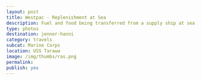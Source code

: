 ```yaml
---
layout: post
title: Westpac - Replenishment at Sea
description: Fuel and food being transferred from a supply ship at sea
type: photos
destination: jenner-hanni
category: travels
subcat: Marine Corps
location: USS Tarawa
image: /img/thumbs/ras.png
permalink: 
publish: yes
---
```


<p><a href="https://jenner.smugmug.com/Marine-Corps/Westpac-Replenishment-at-Sea/i-JnKpCx3/0/M/dscf0213-M.jpg">
<img src="https://jenner.smugmug.com/Marine-Corps/Westpac-Replenishment-at-Sea/i-JnKpCx3/0/M/dscf0213-M.jpg" alt=""></a></p>

<p><a href="https://jenner.smugmug.com/Marine-Corps/Westpac-Replenishment-at-Sea/i-Mz97CpZ/0/M/dscf0215-M.jpg">
<img src="https://jenner.smugmug.com/Marine-Corps/Westpac-Replenishment-at-Sea/i-Mz97CpZ/0/M/dscf0215-M.jpg" alt=""></a></p>

<p><a href="https://jenner.smugmug.com/Marine-Corps/Westpac-Replenishment-at-Sea/i-nK9t4Tc/0/M/dscf0214-M.jpg">
<img src="https://jenner.smugmug.com/Marine-Corps/Westpac-Replenishment-at-Sea/i-nK9t4Tc/0/M/dscf0214-M.jpg" alt=""></a></p>

<p><a href="https://jenner.smugmug.com/Marine-Corps/Westpac-Replenishment-at-Sea/i-dSWrkWK/0/M/dscf0216-M.jpg">
<img src="https://jenner.smugmug.com/Marine-Corps/Westpac-Replenishment-at-Sea/i-dSWrkWK/0/M/dscf0216-M.jpg" alt=""></a></p>

<p><a href="https://jenner.smugmug.com/Marine-Corps/Westpac-Replenishment-at-Sea/i-ZD9HMfG/0/M/dscf0218-M.jpg">
<img src="https://jenner.smugmug.com/Marine-Corps/Westpac-Replenishment-at-Sea/i-ZD9HMfG/0/M/dscf0218-M.jpg" alt=""></a></p>

<p><a href="https://jenner.smugmug.com/Marine-Corps/Westpac-Replenishment-at-Sea/i-XkCk2tj/0/M/dscf0228-M.jpg">
<img src="https://jenner.smugmug.com/Marine-Corps/Westpac-Replenishment-at-Sea/i-XkCk2tj/0/M/dscf0228-M.jpg" alt=""></a></p>

<p><a href="https://jenner.smugmug.com/Marine-Corps/Westpac-Replenishment-at-Sea/i-HW7c9WM/0/M/dscf0219-M.jpg">
<img src="https://jenner.smugmug.com/Marine-Corps/Westpac-Replenishment-at-Sea/i-HW7c9WM/0/M/dscf0219-M.jpg" alt=""></a></p>

<p><a href="https://jenner.smugmug.com/Marine-Corps/Westpac-Replenishment-at-Sea/i-GPcPZGw/0/M/dscf0231-M.jpg">
<img src="https://jenner.smugmug.com/Marine-Corps/Westpac-Replenishment-at-Sea/i-GPcPZGw/0/M/dscf0231-M.jpg" alt=""></a></p>

<p><a href="https://jenner.smugmug.com/Marine-Corps/Westpac-Replenishment-at-Sea/i-BKQFPF9/0/M/dscf0232-M.jpg">
<img src="https://jenner.smugmug.com/Marine-Corps/Westpac-Replenishment-at-Sea/i-BKQFPF9/0/M/dscf0232-M.jpg" alt=""></a></p>

<p><a href="https://jenner.smugmug.com/Marine-Corps/Westpac-Replenishment-at-Sea/i-MZsNwVM/0/M/dscf0233-M.jpg">
<img src="https://jenner.smugmug.com/Marine-Corps/Westpac-Replenishment-at-Sea/i-MZsNwVM/0/M/dscf0233-M.jpg" alt=""></a></p>

<p><a href="https://jenner.smugmug.com/Marine-Corps/Westpac-Replenishment-at-Sea/i-j8h3spN/0/M/dscf0239-M.jpg">
<img src="https://jenner.smugmug.com/Marine-Corps/Westpac-Replenishment-at-Sea/i-j8h3spN/0/M/dscf0239-M.jpg" alt=""></a></p>

<p><a href="https://jenner.smugmug.com/Marine-Corps/Westpac-Replenishment-at-Sea/i-BW4d2X6/0/M/dscf0242-M.jpg">
<img src="https://jenner.smugmug.com/Marine-Corps/Westpac-Replenishment-at-Sea/i-BW4d2X6/0/M/dscf0242-M.jpg" alt=""></a></p>

<p><a href="https://jenner.smugmug.com/Marine-Corps/Westpac-Replenishment-at-Sea/i-SMQ9X4d/0/M/dscf0235-M.jpg">
<img src="https://jenner.smugmug.com/Marine-Corps/Westpac-Replenishment-at-Sea/i-SMQ9X4d/0/M/dscf0235-M.jpg" alt=""></a></p>

<p><a href="https://jenner.smugmug.com/Marine-Corps/Westpac-Replenishment-at-Sea/i-KSFGmNL/0/M/dscf0243-M.jpg">
<img src="https://jenner.smugmug.com/Marine-Corps/Westpac-Replenishment-at-Sea/i-KSFGmNL/0/M/dscf0243-M.jpg" alt=""></a></p>

<p><a href="https://jenner.smugmug.com/Marine-Corps/Westpac-Replenishment-at-Sea/i-PjQ38Nh/0/M/dscf0244-M.jpg">
<img src="https://jenner.smugmug.com/Marine-Corps/Westpac-Replenishment-at-Sea/i-PjQ38Nh/0/M/dscf0244-M.jpg" alt=""></a></p>

<p><a href="https://jenner.smugmug.com/Marine-Corps/Westpac-Replenishment-at-Sea/i-vCVnv8Z/0/M/dscf0246-M.jpg">
<img src="https://jenner.smugmug.com/Marine-Corps/Westpac-Replenishment-at-Sea/i-vCVnv8Z/0/M/dscf0246-M.jpg" alt=""></a></p>

<p><a href="https://jenner.smugmug.com/Marine-Corps/Westpac-Replenishment-at-Sea/i-BLqMZ39/0/M/dscf0254-M.jpg">
<img src="https://jenner.smugmug.com/Marine-Corps/Westpac-Replenishment-at-Sea/i-BLqMZ39/0/M/dscf0254-M.jpg" alt=""></a></p>

<p><a href="https://jenner.smugmug.com/Marine-Corps/Westpac-Replenishment-at-Sea/i-rBqgtx8/0/M/dscf0248-M.jpg">
<img src="https://jenner.smugmug.com/Marine-Corps/Westpac-Replenishment-at-Sea/i-rBqgtx8/0/M/dscf0248-M.jpg" alt=""></a></p>

<p><a href="https://jenner.smugmug.com/Marine-Corps/Westpac-Replenishment-at-Sea/i-cw27Lk7/0/M/dscf0256-M.jpg">
<img src="https://jenner.smugmug.com/Marine-Corps/Westpac-Replenishment-at-Sea/i-cw27Lk7/0/M/dscf0256-M.jpg" alt=""></a></p>

<p><a href="https://jenner.smugmug.com/Marine-Corps/Westpac-Replenishment-at-Sea/i-p584J58/0/M/dscf0865-M.jpg">
<img src="https://jenner.smugmug.com/Marine-Corps/Westpac-Replenishment-at-Sea/i-p584J58/0/M/dscf0865-M.jpg" alt=""></a></p>

<p><a href="https://jenner.smugmug.com/Marine-Corps/Westpac-Replenishment-at-Sea/i-hm3B26f/0/M/dscf0870-M.jpg">
<img src="https://jenner.smugmug.com/Marine-Corps/Westpac-Replenishment-at-Sea/i-hm3B26f/0/M/dscf0870-M.jpg" alt=""></a></p>

<p><a href="https://jenner.smugmug.com/Marine-Corps/Westpac-Replenishment-at-Sea/i-jcmNm8b/0/M/dscf0874-M.jpg">
<img src="https://jenner.smugmug.com/Marine-Corps/Westpac-Replenishment-at-Sea/i-jcmNm8b/0/M/dscf0874-M.jpg" alt=""></a></p>

<p><a href="https://jenner.smugmug.com/Marine-Corps/Westpac-Replenishment-at-Sea/i-k6n7s2P/0/M/dscf0875-M.jpg">
<img src="https://jenner.smugmug.com/Marine-Corps/Westpac-Replenishment-at-Sea/i-k6n7s2P/0/M/dscf0875-M.jpg" alt=""></a></p>

<p><a href="https://jenner.smugmug.com/Marine-Corps/Westpac-Replenishment-at-Sea/i-jhzk2VV/0/M/dscf0872-M.jpg">
<img src="https://jenner.smugmug.com/Marine-Corps/Westpac-Replenishment-at-Sea/i-jhzk2VV/0/M/dscf0872-M.jpg" alt=""></a></p>

<p><a href="https://jenner.smugmug.com/Marine-Corps/Westpac-Replenishment-at-Sea/i-Kxb6HD5/0/M/dscf0876-M.jpg">
<img src="https://jenner.smugmug.com/Marine-Corps/Westpac-Replenishment-at-Sea/i-Kxb6HD5/0/M/dscf0876-M.jpg" alt=""></a></p>

<p><a href="https://jenner.smugmug.com/Marine-Corps/Westpac-Replenishment-at-Sea/i-mfB3XV4/0/M/DSCF0229%20-%20helo-series-M.jpg">
<img src="https://jenner.smugmug.com/Marine-Corps/Westpac-Replenishment-at-Sea/i-mfB3XV4/0/M/DSCF0229%20-%20helo-series-M.jpg" alt=""></a></p>

<p><a href="https://jenner.smugmug.com/Marine-Corps/Westpac-Replenishment-at-Sea/i-cCDrNgb/0/M/dscf0878-M.jpg">
<img src="https://jenner.smugmug.com/Marine-Corps/Westpac-Replenishment-at-Sea/i-cCDrNgb/0/M/dscf0878-M.jpg" alt=""></a></p>

<p><a href="https://jenner.smugmug.com/Marine-Corps/Westpac-Replenishment-at-Sea/i-BptB2h8/0/M/dscf0880-M.jpg">
<img src="https://jenner.smugmug.com/Marine-Corps/Westpac-Replenishment-at-Sea/i-BptB2h8/0/M/dscf0880-M.jpg" alt=""></a></p>


